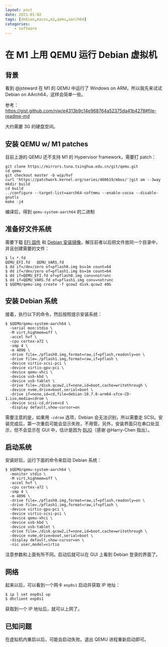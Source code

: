 ```yaml
---
layout: post
date: 2021-01-02
tags: [debian,macos,m1,qemu,aarch64]
categories:
    - software
---
```


# 在 M1 上用 QEMU 运行 Debian 虚拟机

## 背景

看到 @jsteward 在 M1 的 QEMU 中运行了 Windows on ARM，所以我先来试试 Debian on AArch64，这样会简单一些。

参考：https://gist.github.com/niw/e4313b9c14e968764a52375da41b4278#file-readme-md

大约需要 3G 的硬盘空间。

## 安装 QEMU w/ M1 patches

目前上游的 QEMU 还不支持 M1 的 Hypervisor framework，需要打 patch：

```shell
git clone https://mirrors.tuna.tsinghua.edu.cn/git/qemu.git
cd qemu
git checkout master -b wip/hvf
curl 'https://patchwork.kernel.org/series/400619/mbox/'|git am --3way
mkdir build
cd build
../configure --target-list=aarch64-softmmu --enable-cocoa --disable-gnutls
make -j4
```

编译后，得到 `qemu-system-aarch64` 的二进制

## 准备好文件系统

需要下载 [EFI 固件](https://gist.github.com/niw/4f1f9bb572f40d406866f23b3127919b/raw/f546faea68f4149c06cca88fa67ace07a3758268/QEMU_EFI-cb438b9-edk2-stable202011-with-extra-resolutions.tar.gz) 和 [Debian 安装镜像](https://mirrors.tuna.tsinghua.edu.cn/debian-cd/current/arm64/iso-cd/debian-10.7.0-arm64-xfce-CD-1.iso)，解压前者以后把文件放同一个目录中，并且创建需要的文件：

```shell
$ ls *.fd
QEMU_EFI.fd   QEMU_VARS.fd
$ dd if=/dev/zero of=pflash0.img bs=1m count=64
$ dd if=/dev/zero of=pflash1.img bs=1m count=64
$ dd if=QEMU_EFI.fd of=pflash0.img conv=notrunc
$ dd if=QEMU_VARS.fd of=pflash1.img conv=notrunc
$ $QEMU/qemu-img create -f qcow2 disk.qcow2 40G
```

## 安装 Debian 系统

接着，执行以下的命令，然后按照提示安装系统：

```shell
$ $QEMU/qemu-system-aarch64 \
  -serial mon:stdio \
  -M virt,highmem=off \
  -accel hvf \
  -cpu cortex-a72 \
  -smp 4 \
  -m 4096 \
  -drive file=./pflash0.img,format=raw,if=pflash,readonly=on \
  -drive file=./pflash1.img,format=raw,if=pflash \
  -device virtio-scsi-pci \
  -device virtio-gpu-pci \
  -device qemu-xhci \
  -device usb-kbd \
  -device usb-tablet \
  -drive file=./disk.qcow2,if=none,id=boot,cache=writethrough \
  -device nvme,drive=boot,serial=boot \
  -drive if=none,id=cd,file=debian-10.7.0-arm64-xfce-CD-1.iso,media=cdrom \
  -device scsi-cd,drive=cd \
  -display default,show-cursor=on
```

需要注意的是，如果用 `-cdrom` 选项，Debian 会无法识别，所以需要走 SCSI。安装完成后，第一次重启可能会显示失败，不用管。另外，安装界面只在串口处显示，但不会显示在 GUI 中，估计是因为 [BUG](https://bugs.debian.org/cgi-bin/bugreport.cgi?bug=977466)（感谢 @Harry-Chen 指出）。

## 启动系统

安装好后，运行下面的命令来启动 Debian 系统：

```shell
$ $QEMU/qemu-system-aarch64 \
  -monitor stdio \
  -M virt,highmem=off \
  -accel hvf \
  -cpu cortex-a72 \
  -smp 4 \
  -m 4096 \
  -drive file=./pflash0.img,format=raw,if=pflash,readonly=on \
  -drive file=./pflash1.img,format=raw,if=pflash \
  -device virtio-gpu-pci \
  -device virtio-scsi-pci \
  -device qemu-xhci \
  -device usb-kbd \
  -device usb-tablet \
  -drive file=./disk.qcow2,if=none,id=boot,cache=writethrough \
  -device nvme,drive=boot,serial=boot \
  -display default,show-cursor=on \
  -nic user,model=virtio
```

注意参数和上面有所不同。启动后就可以在 GUI 上看到 Debian 登录的界面了。

## 网络

起来以后，可以看到一个网卡 `enp0s1` 启动并获取 IP 地址：

```shell
$ ip l set enp0s1 up
$ dhclient enp0s1
```

获取到一个 IP 地址后，就可以上网了。

## 已知问题

在虚拟机内重启以后，可能会启动失败。退出 QEMU 进程重新启动即可。
